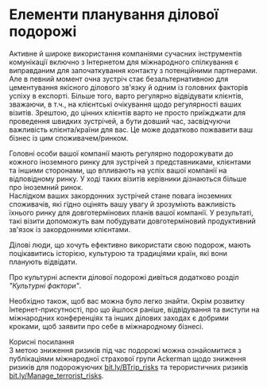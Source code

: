 # Елементи планування ділової подорожі

Активне й широке використання компаніями сучасних інструментів комунікації включно з Інтернетом для міжнародного спілкування є виправданим для започаткування контакту з потенційними партнерами. Але в певний момент очна зустріч стає безальтернативною для цементування якісного ділового зв'язку й одним із головних факторів успіху в експорті. Більше того, варто регулярно відвідувати клієнтів, зважаючи, в т.ч., на клієнтські очікування щодо регулярності ваших візитів. Зрештою, до цінних клієнтів варто не просто приїжджати для проведення швидких зустрічей, а бути довший час, засвідчуючи важливість клієнта/країни для вас. Це може додатково пожвавити ваш бізнес із цим споживачем/ринком. 

<div class="space">
<div class="eoz-wrap">
<div class="eoz-text">
Головні особи вашої компанії мають регулярно подорожувати до кожного іноземного ринку для зустрічей з представниками, клієнтами та іншими сторонами, що впливають на успіх вашої компанії на відповідному ринку. У ході таких візитів керівники дізнаються більше про іноземний ринок. <br>
Наслідком ваших закордонних зустрічей стане повага іноземних споживачів, які гідно оцінять вашу увагу й зрозуміють важливість їхнього ринку для довготермінових планів вашої компанії. У результаті, такі візити допоможуть вам побудувати довготерміновий продуктивний зв'язок із закордонними клієнтами.
</div>
</div>
</div>

Ділові люди, що хочуть ефективно використати свою подорож, мають поцікавитись історією, культурою та традиціями країн, які вони планують відвідати. 

Про культурні аспекти ділової подорожі дивіться додатково розділ *"Культурні фактори"*.

Необхідно також, щоб вас можна було легко знайти. Окрім розвитку Інтернет-присутності, про що йшлося раніше, відвідування та виступи на міжнародних конференціях та інших ділових заходах є добрими кроками, щоб заявити про себе в міжнародному бізнесі. 

<div class="space">
<div class="eoz-wrap">
<span class="eoz">Корисні посилання</span>
<div class="eoz-text">
З метою зниження ризиків під час подорожі можна ознайомитися з публікаціями міжнародної страхової групи Ackerman щодо зниження ризиків для подорожуючих <a href="bit.ly/BTrip_risk">bit.ly/BTrip_risks</a> та терористичних ризиків <a href="bit.ly/Manage_terrorist_risks">bit.ly/Manage_terrorist_risks</a>.</sup>
</div>
</div>
</div>